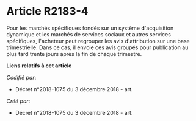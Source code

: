 # Article R2183-4

Pour les marchés spécifiques fondés sur un système d'acquisition dynamique et les marchés de services sociaux et autres
services spécifiques, l'acheteur peut regrouper les avis d'attribution sur une base trimestrielle. Dans ce cas, il envoie ces
avis groupés pour publication au plus tard trente jours après la fin de chaque trimestre.

**Liens relatifs à cet article**

_Codifié par_:

  - Décret n°2018-1075 du 3 décembre 2018 - art.

_Créé par_:

  - Décret n°2018-1075 du 3 décembre 2018 - art.
